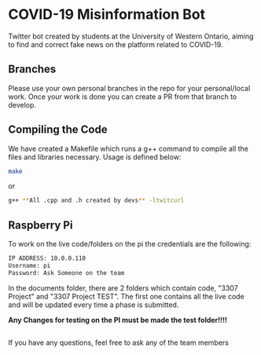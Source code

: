 # COVID-19 Misinformation Bot

Twitter bot created by students at the University of Western Ontario, aiming to find and correct fake news on the platform related to COVID-19.

## Branches

Please use your own personal branches in the repo for your personal/local work. Once your work is done you can create a PR from that branch to develop.

## Compiling the Code

We have created a Makefile which runs a g++ command to compile all the files and libraries necessary. Usage is defined below:

```bash
make
```

or

```bash
g++ **All .cpp and .h created by devs** -ltwitcurl
```

## Raspberry Pi

To work on the live code/folders on the pi the credentials are the following:

```bash
IP ADDRESS: 10.0.0.110
Username: pi
Password: Ask Someone on the team
```

In the documents folder, there are 2 folders which contain code, "3307 Project" and "3307 Project TEST". The first one contains all the live code and will be updated every time a phase is submitted.

**Any Changes for testing on the PI must be made the test folder!!!!**

##

If  you have any questions, feel free to ask any of the team members